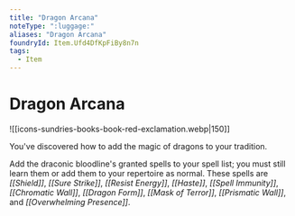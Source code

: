 ```yaml
---
title: "Dragon Arcana"
noteType: ":luggage:"
aliases: "Dragon Arcana"
foundryId: Item.Ufd4DfKpFiBy8n7n
tags:
  - Item
---
```


# Dragon Arcana
![[icons-sundries-books-book-red-exclamation.webp|150]]

You've discovered how to add the magic of dragons to your tradition.

Add the draconic bloodline's granted spells to your spell list; you must still learn them or add them to your repertoire as normal. These spells are _[[Shield]]_, _[[Sure Strike]]_, _[[Resist Energy]]_, _[[Haste]]_, _[[Spell Immunity]]_, _[[Chromatic Wall]]_, _[[Dragon Form]]_, _[[Mask of Terror]]_, _[[Prismatic Wall]]_, and _[[Overwhelming Presence]]_.
